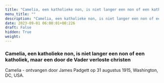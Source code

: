 ```yaml
---
title: "Camelia, een katholieke non, is niet langer een non of een katholiek, maar een door de Vader verloste christen"
menu_title: ""
description: "Camelia, een katholieke non, is niet langer een non of een katholiek, maar een door de Vader verloste christen"
date: 2023-09-01 06:00:01+00:226
draft: False
hidden: True
weight:
---
```

### Camelia, een katholieke non, is niet langer een non of een katholiek, maar een door de Vader verloste christen

Camelia - ontvangen door James Padgett op 31 augustus 1915, Washington, DC, USA.
